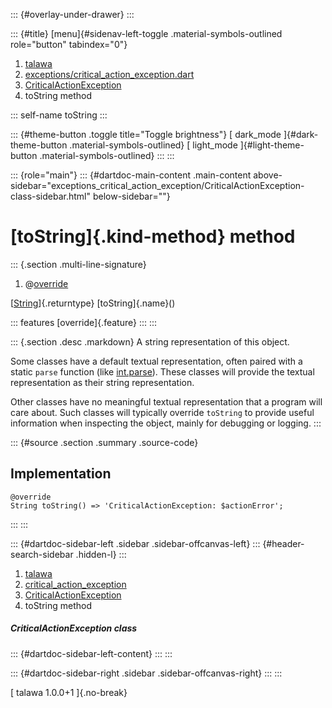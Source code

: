 ::: {#overlay-under-drawer}
:::

::: {#title}
[menu]{#sidenav-left-toggle .material-symbols-outlined role="button"
tabindex="0"}

1.  [talawa](../../index.html)
2.  [exceptions/critical_action_exception.dart](../../exceptions_critical_action_exception/)
3.  [CriticalActionException](../../exceptions_critical_action_exception/CriticalActionException-class.html)
4.  toString method

::: self-name
toString
:::

::: {#theme-button .toggle title="Toggle brightness"}
[ dark_mode ]{#dark-theme-button .material-symbols-outlined} [
light_mode ]{#light-theme-button .material-symbols-outlined}
:::
:::

::: {role="main"}
::: {#dartdoc-main-content .main-content above-sidebar="exceptions_critical_action_exception/CriticalActionException-class-sidebar.html" below-sidebar=""}
<div>

# [toString]{.kind-method} method

</div>

::: {.section .multi-line-signature}
<div>

1.  @[override](https://api.flutter.dev/flutter/dart-core/override-constant.html)

</div>

[[String](https://api.flutter.dev/flutter/dart-core/String-class.html)]{.returntype}
[toString]{.name}()

::: features
[override]{.feature}
:::
:::

::: {.section .desc .markdown}
A string representation of this object.

Some classes have a default textual representation, often paired with a
static `parse` function (like
[int.parse](https://api.flutter.dev/flutter/dart-core/int/parse.html)).
These classes will provide the textual representation as their string
representation.

Other classes have no meaningful textual representation that a program
will care about. Such classes will typically override `toString` to
provide useful information when inspecting the object, mainly for
debugging or logging.
:::

::: {#source .section .summary .source-code}
## Implementation

``` language-dart
@override
String toString() => 'CriticalActionException: $actionError';
```
:::
:::

::: {#dartdoc-sidebar-left .sidebar .sidebar-offcanvas-left}
::: {#header-search-sidebar .hidden-l}
:::

1.  [talawa](../../index.html)
2.  [critical_action_exception](../../exceptions_critical_action_exception/)
3.  [CriticalActionException](../../exceptions_critical_action_exception/CriticalActionException-class.html)
4.  toString method

##### CriticalActionException class

::: {#dartdoc-sidebar-left-content}
:::
:::

::: {#dartdoc-sidebar-right .sidebar .sidebar-offcanvas-right}
:::
:::

[ talawa 1.0.0+1 ]{.no-break}
